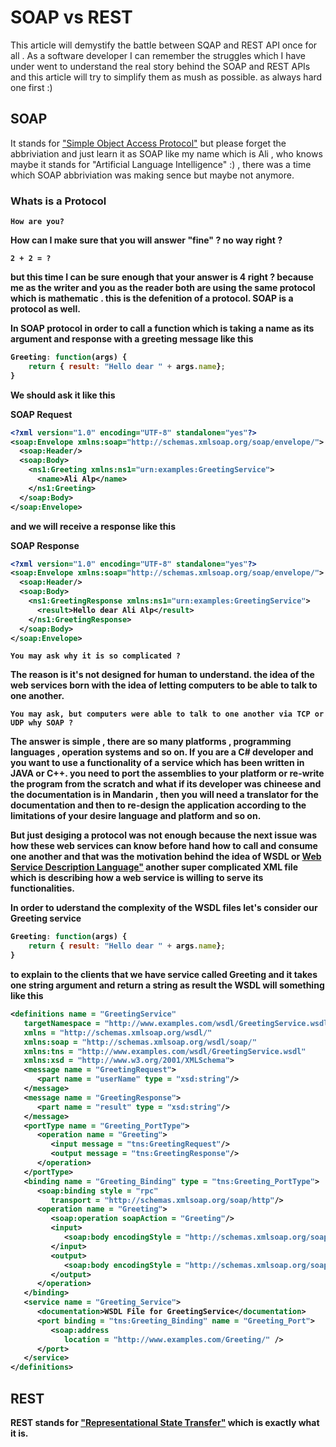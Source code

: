 # SOAP vs REST

This article will demystify the battle between SQAP and REST API once for all . As a software developer I can remember the struggles which I have under went to understand the real story behind the SOAP and REST APIs and this article will try to simplify them as mush as possible. as always hard one first :) 

## SOAP
It stands for ["Simple Object Access Protocol"]("https://en.wikipedia.org/wiki/SOAP") but please forget the abbriviation and just learn it as SOAP like my name which is Ali , who knows maybe it stands for "Artificial Language Intelligence" :) , there was a time which SOAP abbriviation was making sence but maybe not anymore. 

### Whats is a <strong>Protocol</string>

```
How are you?
```

How can I make sure that you will answer "fine" ? no way right ? 

```
2 + 2 = ? 
```

but this time I can be sure enough that your answer is 4 right ? because me as the writer and you as the reader both are using the same protocol which is mathematic . this is the defenition of a protocol. SOAP is a protocol as well.

In SOAP protocol in order to call a function which is taking a name as its argument and response with a greeting message like this 

```javascript
Greeting: function(args) { 
    return { result: "Hello dear " + args.name};
}
```

We should ask it like this

<strong>SOAP Request</strong>

```xml
<?xml version="1.0" encoding="UTF-8" standalone="yes"?>
<soap:Envelope xmlns:soap="http://schemas.xmlsoap.org/soap/envelope/">
  <soap:Header/>
  <soap:Body>
    <ns1:Greeting xmlns:ns1="urn:examples:GreetingService">
      <name>Ali Alp</name>
    </ns1:Greeting>
  </soap:Body>
</soap:Envelope>
```

and we will receive a response like this 

<strong>SOAP Response</strong>

```xml
<?xml version="1.0" encoding="UTF-8" standalone="yes"?>
<soap:Envelope xmlns:soap="http://schemas.xmlsoap.org/soap/envelope/">
  <soap:Header/>
  <soap:Body>
    <ns1:GreetingResponse xmlns:ns1="urn:examples:GreetingService">
      <result>Hello dear Ali Alp</result>
    </ns1:GreetingResponse>
  </soap:Body>
</soap:Envelope>
```

```
You may ask why it is so complicated ? 
```

The reason is it's not designed for human to understand. the idea of the web services born with the idea of letting computers to be able to talk to one another.

```
You may ask, but computers were able to talk to one another via TCP or UDP why SOAP ? 
```

The answer is simple , there are so many platforms , programming languages , operation systems and so on. If you are a C# developer and you want to use a functionality of a service which has been written in JAVA or C++. you need to port the assemblies to your platform or re-write the program from the scratch and what if its developer was chineese and the documentation is in Mandarin , then you will need a translator for the documentation and then to re-design the application according to the limitations of your desire language and platform and so on.

But just desiging a protocol was not enough because the next issue was how these web services can know before hand how to call and consume one another and that was the motivation behind the idea of WSDL or [Web Service Description Language"](https://en.wikipedia.org/wiki/Web_Services_Description_Language) another super complicated XML file which is describing how a web service is willing to serve its functionalities.

In order to uderstand the complexity of the WSDL files let's consider our Greeting service 

```javascript
Greeting: function(args) { 
    return { result: "Hello dear " + args.name};
}
```

to explain to the clients that we have service called Greeting and it takes one string argument and return a string as result the WSDL will something like this 

```xml
<definitions name = "GreetingService"
   targetNamespace = "http://www.examples.com/wsdl/GreetingService.wsdl"
   xmlns = "http://schemas.xmlsoap.org/wsdl/"
   xmlns:soap = "http://schemas.xmlsoap.org/wsdl/soap/"
   xmlns:tns = "http://www.examples.com/wsdl/GreetingService.wsdl"
   xmlns:xsd = "http://www.w3.org/2001/XMLSchema">
   <message name = "GreetingRequest">
      <part name = "userName" type = "xsd:string"/>
   </message>
   <message name = "GreetingResponse">
      <part name = "result" type = "xsd:string"/>
   </message>
   <portType name = "Greeting_PortType">
      <operation name = "Greeting">
         <input message = "tns:GreetingRequest"/>
         <output message = "tns:GreetingResponse"/>
      </operation>
   </portType>
   <binding name = "Greeting_Binding" type = "tns:Greeting_PortType">
      <soap:binding style = "rpc"
         transport = "http://schemas.xmlsoap.org/soap/http"/>
      <operation name = "Greeting">
         <soap:operation soapAction = "Greeting"/>
         <input>
            <soap:body encodingStyle = "http://schemas.xmlsoap.org/soap/encoding/" namespace = "urn:examples:GreetingService" use = "encoded"/>
         </input>
         <output>
            <soap:body encodingStyle = "http://schemas.xmlsoap.org/soap/encoding/" namespace = "urn:examples:GreetingService" use = "encoded"/>
         </output>
      </operation>
   </binding>
   <service name = "Greeting_Service">
      <documentation>WSDL File for GreetingService</documentation>
      <port binding = "tns:Greeting_Binding" name = "Greeting_Port">
         <soap:address
            location = "http://www.examples.com/Greeting/" />
      </port>
   </service>
</definitions>
```

## REST
REST stands for ["Representational State Transfer"](https://en.wikipedia.org/wiki/Representational_state_transfer) which is exactly what it is.